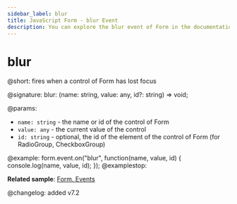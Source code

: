 ```yaml
---
sidebar_label: blur
title: JavaScript Form - blur Event 
description: You can explore the blur event of Form in the documentation of the DHTMLX JavaScript UI library. Browse developer guides and API reference, try out code examples and live demos, and download a free 30-day evaluation version of DHTMLX Suite 7.
---
```


# blur

@short: fires when a control of Form has lost focus

@signature: blur: (name: string, value: any, id?: string) => void;

@params:
- `name: string` - the name or id of the control of Form
- `value: any` - the current value of the control
- `id: string` - optional, the id of the element of the control of Form (for RadioGroup, CheckboxGroup)

@example:
form.event.on("blur", function(name, value, id) {
    console.log(name, value, id);
});
@examplestop:

**Related sample**: [Form. Events](https://snippet.dhtmlx.com/vyipsaoa)

@changelog: added v7.2
